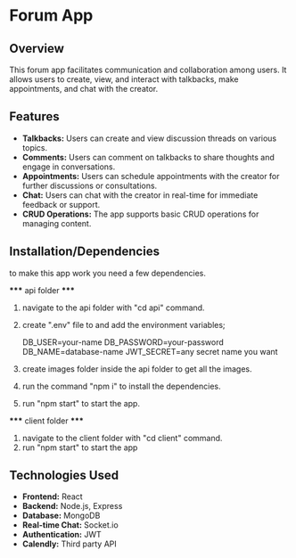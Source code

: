 # Forum App

## Overview
This forum app facilitates communication and collaboration among users. It allows users to create, view, and interact with talkbacks, make appointments, and chat with the creator.

## Features
- **Talkbacks:** Users can create and view discussion threads on various topics.
- **Comments:** Users can comment on talkbacks to share thoughts and engage in conversations.
- **Appointments:** Users can schedule appointments with the creator for further discussions or consultations.
- **Chat:** Users can chat with the creator in real-time for immediate feedback or support.
- **CRUD Operations:** The app supports basic CRUD operations for managing content.

## Installation/Dependencies

to make this app work you need a few dependencies.

**\*\*\*** api folder **\*\*\***

1. navigate to the api folder with "cd api" command.
2. create ".env" file to and add the environment variables;

   DB_USER=your-name
   DB_PASSWORD=your-password
   DB_NAME=database-name
   JWT_SECRET=any secret name you want

3. create images folder inside the api folder to get all the images.
4. run the command "npm i" to install the dependencies.
5. run "npm start" to start the app.
   
**\*\*\*** client folder **\*\*\***
1. navigate to the client folder with "cd client" command.
2. run "npm start" to start the app

## Technologies Used
- **Frontend:** React
- **Backend:** Node.js, Express
- **Database:** MongoDB
- **Real-time Chat:** Socket.io
- **Authentication:** JWT
- **Calendly:** Third party API 
